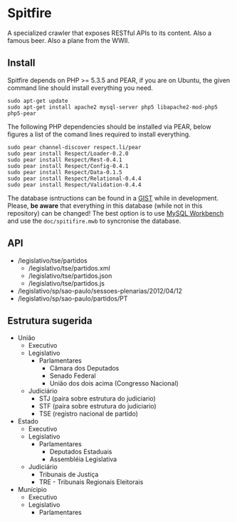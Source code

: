 Spitfire
========

A specialized crawler that exposes RESTful APIs to its content. 
Also a famous beer. Also a plane from the WWII.

Install
-------

Spitfire depends on PHP >= 5.3.5 and PEAR, if you are on Ubuntu, the given 
command line should install everything you need.

    sudo apt-get update
    sudo apt-get install apache2 mysql-server php5 libapache2-mod-php5 php5-pear

The following PHP dependencies should be installed via PEAR, below figures 
a list of the comand lines required to install everything.

    sudo pear channel-discover respect.li/pear
    sudo pear install Respect/Loader-0.2.0
    sudo pear install Respect/Rest-0.4.1
    sudo pear install Respect/Config-0.4.1
    sudo pear install Respect/Data-0.1.5
    sudo pear install Respect/Relational-0.4.4
    sudo pear install Respect/Validation-0.4.4

The database isntructions can be found in a [GIST](https://gist.github.com/2667935)
while in development. Please, **be aware** that everything in this database 
(while not in this repository) can be changed! The best option is to use 
[MySQL Workbench](http://dev.mysql.com/downloads/workbench/) and use the 
```doc/spitifire.mwb``` to syncronise the database.

API
---

* /legislativo/tse/partidos
    * /legislativo/tse/partidos.xml
    * /legislativo/tse/partidos.json
    * /legislativo/tse/partidos.js
* /legislativo/sp/sao-paulo/sessoes-plenarias/2012/04/12
* /legislativo/sp/sao-paulo/partidos/PT

Estrutura sugerida
------------------

* União
    * Executivo
    * Legislativo
        * Parlamentares
            * Câmara dos Deputados
            * Senado Federal
            * União dos dois acima (Congresso Nacional)
    * Judiciário
        * STJ (paira sobre estrutura do judiciario)
        * STF (paira sobre estrutura do judiciario)
        * TSE (registro nacional de partido)
* Estado
    * Executivo
    * Legislativo
        * Parlamentares
            * Deputados Estaduais
            * Assembléia Legislativa
    * Judiciário
        * Tribunais de Justiça
        * TRE - Tribunais Regionais Eleitorais
* Munícipio
    * Executivo
    * Legislativo
        * Parlamentares